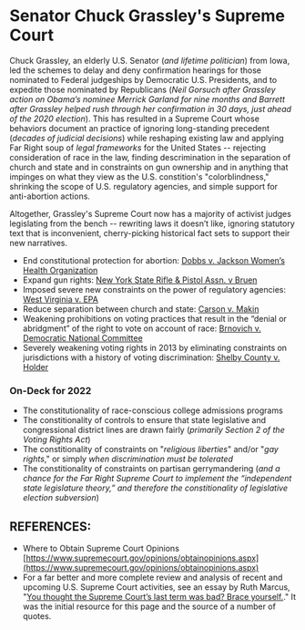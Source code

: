 # Senator Chuck Grassley's Supreme Court  

Chuck Grassley, an elderly U.S. Senator (*and lifetime politician*) from Iowa, led the schemes to delay and deny confirmation hearings for those nominated to Federal judgeships by Democratic U.S. Presidents, and to expedite those nominated by Republicans (*Neil Gorsuch after Grassley action on Obama’s nominee Merrick Garland for nine months and Barrett after Grassley helped rush through her confirmation in 30 days, just ahead of the 2020 election*).  This has resulted in a Supreme Court whose behaviors document an practice of ignoring long-standing precedent (*decades of judicial decisions*) while reshaping existing law and applying Far Right soup of *legal frameworks* for the United States -- rejecting consideration of race in the law, finding descrimination in the separation of church and state and in constraints on gun ownership and in anything that impinges on what they view as the U.S. constition's "colorblindness," shrinking the scope of U.S. regulatory agencies, and simple support for anti-abortion actions.  

Altogether, Grassley's Supreme Court now has a majority of activist judges legislating from the bench -- rewriting laws it doesn’t like, ignoring statutory text that is inconvenient, cherry-picking historical fact sets to support their new narratives.  

* End constitutional protection for abortion: [Dobbs v. Jackson Women’s Health Organization](https://www.supremecourt.gov/opinions/21pdf/19-1392_6j37.pdf)  
* Expand gun rights: [New York State Rifle & Pistol Assn. v Bruen](https://www.supremecourt.gov/opinions/21pdf/20-843_7j80.pdf)  
* Imposed severe new constraints on the power of regulatory agencies: [West Virginia v. EPA](https://www.supremecourt.gov/opinions/21pdf/20-1530_n758.pdf)  
* Reduce separation between church and state: [Carson v. Makin](https://www.supremecourt.gov/opinions/21pdf/20-1088_dbfi.pdf)  
* Weakening prohibitions on voting practices that result in the “denial or abridgment” of the right to vote on account of race: [Brnovich v. Democratic National Committee](https://www.supremecourt.gov/opinions/20pdf/19-1257_g204.pdf)  
* Severely weakening voting rights in 2013 by eliminating constraints on jurisdictions with a history of voting discrimination: [Shelby County v. Holder](https://www.supremecourt.gov/opinions/12pdf/12-96_6k47.pdf)  


### On-Deck for 2022  
* The constitutionality of race-conscious college admissions programs  
* The constitionality of controls to ensure that state legislative and congressional district lines are drawn fairly (*primarily Section 2 of the Voting Rights Act*)  
* The constitionality of constraints on "*religious liberties*" and/or "*gay rights*," or simply *when discrimination must be tolerated*  
* The constitionality of constraints on partisan gerrymandering (*and a chance for the Far Right Supreme Court to implement the “independent state legislature theory,” and therefore the constitionality of legislative election subversion*)  


## REFERENCES:  
* Where to Obtain Supreme Court Opinions [https://www.supremecourt.gov/opinions/obtainopinions.aspx](https://www.supremecourt.gov/opinions/obtainopinions.aspx)  
* For a far better and more complete review and analysis of recent and upcoming U.S. Supreme Court activities, see an essay by Ruth Marcus, "[You thought the Supreme Court’s last term was bad? Brace yourself.](https://www.washingtonpost.com/opinions/2022/09/30/supreme-court-term-conservative-targets/)."  It was the initial resource for this page and the source of a number of quotes.  
